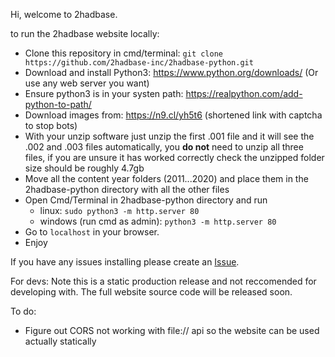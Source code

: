 Hi, welcome to 2hadbase.

to run the 2hadbase website locally:
- Clone this repository in cmd/terminal: `git clone https://github.com/2hadbase-inc/2hadbase-python.git`
- Download and install Python3: https://www.python.org/downloads/ (Or use any web server you want)
- Ensure python3 is in your systen path: https://realpython.com/add-python-to-path/
- Download images from: https://n9.cl/yh5t6 (shortened link with captcha to stop bots)
- With your unzip software just unzip the first .001 file and it will see the .002 and .003 files automatically, you **do not** need to unzip all three files, if you are unsure it has worked correctly check the unzipped folder size should be roughly 4.7gb
- Move all the content year folders (2011...2020) and place them in the 2hadbase-python directory with all the other files
- Open Cmd/Terminal in 2hadbase-python directory and run
  - linux: `sudo python3 -m http.server 80`
  - windows (run cmd as admin): `python3 -m http.server 80`
- Go to `localhost` in your browser.
- Enjoy

If you have any issues installing please create an [Issue](https://github.com/2hadbase-inc/2hadbase-python/issues/new).

For devs:
Note this is a static production release and not reccomended for developing with. The full website source code will be released soon.

To do:
- Figure out CORS not working with file:// api so the website can be used actually statically
